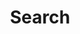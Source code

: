 ---
title: "Search" # in any language you want
layout: "search" # is necessary
# url: "/archive"
# description: "Description for Search"
summary: "search"
placeholder: "keywords . . ."
---